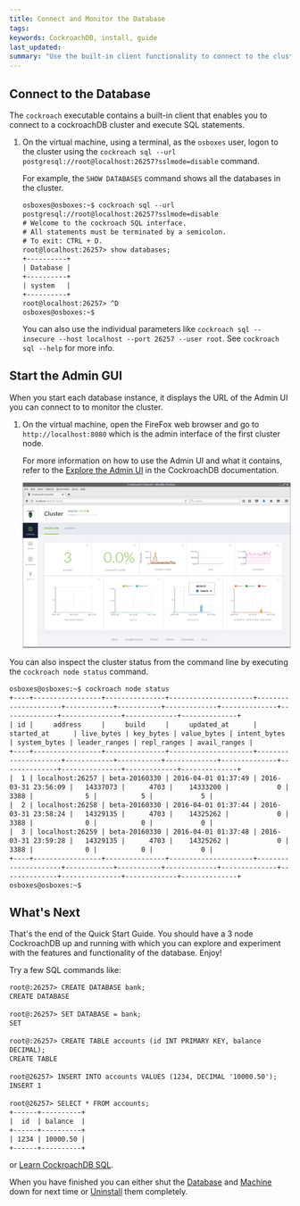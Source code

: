 ```yaml
---
title: Connect and Monitor the Database
tags: 
keywords: CockroachDB, install, guide
last_updated: 
summary: "Use the built-in client functionality to connect to the cluster and start the browser-based Admin UI interface to monitor the cluster."
---
```


## Connect to the Database

The `cockroach` executable contains a built-in client that enables you to connect to a cockroachDB cluster and execute SQL statements.

1. On the virtual machine, using a terminal, as the `osboxes` user, logon to the cluster using the `cockroach sql --url postgresql://root@localhost:26257?sslmode=disable` command.

   For example, the  `SHOW DATABASES` command shows all the databases in the cluster.

   ```Shell
   osboxes@osboxes:~$ cockroach sql --url postgresql://root@localhost:26257?sslmode=disable
   # Welcome to the cockroach SQL interface.
   # All statements must be terminated by a semicolon.
   # To exit: CTRL + D.
   root@localhost:26257> show databases;
   +----------+
   | Database |
   +----------+
   | system   |
   +----------+
   root@localhost:26257> ^D
   osboxes@osboxes:~$ 
   ```
   
   You can also use the individual parameters like `cockroach sql --insecure --host localhost --port 26257 --user root`. See `cockroach sql --help` for more info.

## Start the Admin GUI

When you start each database instance, it displays the URL of the Admin UI you can connect to to monitor the cluster. 

1. On the virtual machine, open the FireFox web browser and go to `http://localhost:8080` which is the admin interface of the first cluster node.

   For more information on how to use the Admin UI and what it contains, refer to the [Explore the Admin UI](https://www.cockroachlabs.com/docs/explore-the-admin-ui.html) in the CockroachDB documentation.

   ![Monitor](images/Monitor.png)


You can also inspect the cluster status from the command line by executing the `cockroach node status` command.

```Shell
osboxes@osboxes:~$ cockroach node status
+----+-----------------+---------------+---------------------+---------------------+------------+-----------+-------------+--------------+--------------+---------------+-------------+--------------+
| id |     address     |     build     |     updated_at      |     started_at      | live_bytes | key_bytes | value_bytes | intent_bytes | system_bytes | leader_ranges | repl_ranges | avail_ranges |
+----+-----------------+---------------+---------------------+---------------------+------------+-----------+-------------+--------------+--------------+---------------+-------------+--------------+
|  1 | localhost:26257 | beta-20160330 | 2016-04-01 01:37:49 | 2016-03-31 23:56:09 |   14337073 |      4703 |    14333200 |            0 |         3388 |             5 |           5 |            5 |
|  2 | localhost:26258 | beta-20160330 | 2016-04-01 01:37:44 | 2016-03-31 23:58:24 |   14329135 |      4703 |    14325262 |            0 |         3388 |             0 |           0 |            0 |
|  3 | localhost:26259 | beta-20160330 | 2016-04-01 01:37:48 | 2016-03-31 23:59:28 |   14329135 |      4703 |    14325262 |            0 |         3388 |             0 |           0 |            0 |
+----+-----------------+---------------+---------------------+---------------------+------------+-----------+-------------+--------------+--------------+---------------+-------------+--------------+
osboxes@osboxes:~$ 
```

## What's Next

That's the end of the Quick Start Guide. You should have a 3 node CockroachDB up and running with which you can explore and experiment with the features and functionality of the database. Enjoy!

Try a few SQL commands like:

```Shell
root@:26257> CREATE DATABASE bank;
CREATE DATABASE

root@:26257> SET DATABASE = bank;
SET

root@:26257> CREATE TABLE accounts (id INT PRIMARY KEY, balance DECIMAL);
CREATE TABLE

root@26257> INSERT INTO accounts VALUES (1234, DECIMAL '10000.50');
INSERT 1

root@26257> SELECT * FROM accounts;
+------+----------+
|  id  | balance  |
+------+----------+
| 1234 | 10000.50 |
+------+----------+
```

or [Learn CockroachDB SQL](https://www.cockroachlabs.com/docs/learn-cockroachdb-sql.html).

When you have finished you can either shut the [Database](/cockroach-vb-single/cockroach-vb-single_db_shutdown) and [Machine](cockroach-vb-single_vm_shutdown) down for next time or [Uninstall](cockroach-vb-single_uninstall) them completely.
